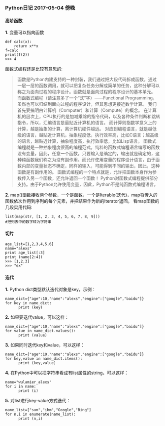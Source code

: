 ### Python日记 2017-05-04 傍晚
#### 高阶函数

**1**. 变量可以指向函数
```
def calc(x):
    return x**x
f=calc
print(f(2))
>>> 4
```
函数式编程还是比较有意思的:
>函数是Python内建支持的一种封装，我们通过把大段代码拆成函数，通过一层一层的函数调用，就可以把复杂任务分解成简单的任务，这种分解可以称之为面向过程的程序设计。函数就是面向过程的程序设计的基本单元。
而函数式编程（请注意多了一个“式”字）——Functional Programming，虽然也可以归结到面向过程的程序设计，但其思想更接近数学计算。
我们首先要搞明白计算机（Computer）和计算（Compute）的概念。
在计算机的层次上，CPU执行的是加减乘除的指令代码，以及各种条件判断和跳转指令，所以，汇编语言是最贴近计算机的语言。
而计算则指数学意义上的计算，越是抽象的计算，离计算机硬件越远。
对应到编程语言，就是越低级的语言，越贴近计算机，抽象程度低，执行效率高，比如C语言；越高级的语言，越贴近计算，抽象程度高，执行效率低，比如Lisp语言。
函数式编程就是一种抽象程度很高的编程范式，纯粹的函数式编程语言编写的函数没有变量，因此，任意一个函数，只要输入是确定的，输出就是确定的，这种纯函数我们称之为没有副作用。而允许使用变量的程序设计语言，由于函数内部的变量状态不确定，同样的输入，可能得到不同的输出，因此，这种函数是有副作用的。
函数式编程的一个特点就是，允许把函数本身作为参数传入另一个函数，还允许返回一个函数！
Python对函数式编程提供部分支持。由于Python允许使用变量，因此，Python不是纯函数式编程语言。

**2**. map()函数接收两个参数，一个是函数，一个是Iterable(迭代)，map将传入的函数依次作用到序列的每个元素，并把结果作为新的Iterator返回。
看map函数的几段实用代码:
```
list(map(str, [1, 2, 3, 4, 5, 6, 7, 8, 9]))
#把列表中的数字转为字符串
```
#### 切片
```
age_list=[1,2,3,4,5,6]
name="alexs"
print age_list[:3]
print (name[2:4])
>>> [1,2,3]
>>> "ex"
```
#### 迭代
**1.** Python dict类型默认迭代对象是key，示例：
```
name_dict={"age":10,"name":"alexs","engine":["google","baidu"]}
for key in name_dict:
      print (key)
```
**2.** 如果要迭代value，可以这样：
```
name_dict={"age":10,"name":"alexs","engine":["google","baidu"]}
for value in name_dict.values():
      print (value)
```
**3.** 如果同时迭代key和value，可以这样：
```
name_dict={"age":10,"name":"alexs","engine":["google","baidu"]}
for key,value in name_dict.items():
      print (key,value)
```
**4.** 在Python中可以把字符串看成有list属性的string，可以这样：
```
name="wulamier_alexs"
for i in name:
      print (i)
```
**5.** 对list进行key-value方式迭代：
```
name_list=["sun","ibm","Google","Bing"]
for n,i in enumerate(name_list):
      print (n,i)
```
